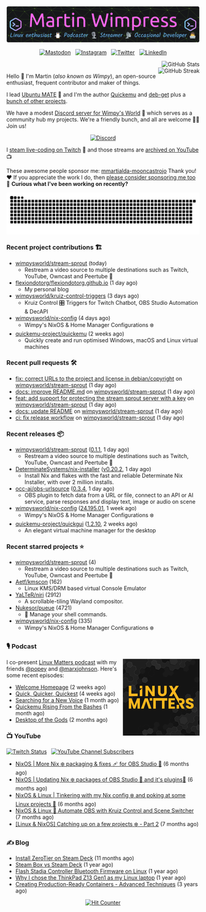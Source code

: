 <p align="center">
  <a href="https://wimpysworld.com" target="_blank"><img src="https://raw.githubusercontent.com/flexiondotorg/flexiondotorg/main/.github/github-header-image.png"></a>
</p>
<p align="center">
  &nbsp;<a href="https://fosstodon.org/@wimpy" target="_blank"><img alt="Mastodon" src="https://img.shields.io/badge/Mastodon-6468fa?style=for-the-badge&logo=mastodon&logoColor=%23ffffff"></a>&nbsp;
  &nbsp;<a href="https://www.instagram.com/wimpysworld/" target="_blank"><img alt="Instagram" src="https://img.shields.io/badge/instagram-d3175c?style=for-the-badge&logo=instagram&logoColor=%23ffffff"></a>&nbsp;
  &nbsp;<a href="https://twitter.com/m_wimpress" target="_blank"><img alt="Twitter" src="https://img.shields.io/badge/Twitter-303030?style=for-the-badge&logo=x&logoColor=%23ffffff"></a>&nbsp;
  &nbsp;<a href="https://www.linkedin.com/in/martinwimpress/" target="_blank"><img alt="LinkedIn" src="https://img.shields.io/badge/LinkedIn-1667be?style=for-the-badge&logo=linkedin&logoColor=%23ffffff"></a>&nbsp;
</p>
<a href="https://github.com/flexiondotorg" target="_blank"><img align="right" src="https://github-readme-stats.vercel.app/api?username=flexiondotorg&show_icons=true&show=reviews,discussions_started,discussions_answered,prs_merged&include_all_commits=true&bg_color=0E1117&title_color=fa66ed&icon_color=6bbbfa&text_color=c5c8c6&ring_color=98ed3f&border_radius=8" alt="GitHub Stats"></a>
<br />
<a href="https://github.com/flexiondotorg" target="_blank"><img align="right" src="https://streak-stats.demolab.com?user=flexiondotorg&theme=cobalt&border_radius=8&date_format=j%20M%5B%20Y%5D&mode=daily&card_width=465&hide_total_contributions=true" alt="GitHub Streak" /></a>

Hello 👋 I'm Martin (*also known as Wimpy*), an open-source enthusiast, frequent contributor and maker of things.

I lead [Ubuntu MATE](https://ubuntu-mate.org) 🧉 and I'm the author [Quickemu](https://github.com/quickemu-project)
and [deb-get](https://github.com/wimpysworld/deb-get) plus a [bunch of other projects](https://wimpysworld.com/projects/).

We have a modest [Discord server for Wimpy's World](https://wimpysworld.io/discord) 💬 which serves as a community hub my projects.
We're a friendly bunch, and all are welcome 🏳️‍🌈 Join us!

<div align="center"><a href="https://wimpysworld.io/discord" target="_blank"><img alt="Discord" src="https://img.shields.io/discord/712850672223125565?style=for-the-badge&logo=discord&logoColor=%23ffffff&label=Discord&labelColor=%234253e8&color=%23e4e2e2"></a></div>

I [steam live-coding on Twitch](https://twitch.tv/WimpysWorld) 📡 and those streams are [archived on YouTube](https://youtube.com/WimpysWorld) 📺️

These awesome people sponsor me: [mmartial](https://github.com/mmartial)[da-moon](https://github.com/da-moon)[castrojo](https://github.com/castrojo) Thank you! ❤️
If you appreciate the work I do, then [please consider sponsoring me too](https://github.com/sponsors/flexiondotorg) 🤑 **Curious what I've been working on recently?**
<div align="center">
  <img align="center" alt="GitHub Contribution Snake" src="https://raw.githubusercontent.com/flexiondotorg/flexiondotorg/snake/github-contribution-grid-snake-dark.svg">
</div>

### Recent project contributions 🏗️


- [wimpysworld/stream-sprout](https://github.com/wimpysworld/stream-sprout) (today)
  - Restream a video source to multiple destinations such as Twitch, YouTube, Owncast and Peertube 📡
- [flexiondotorg/flexiondotorg.github.io](https://github.com/flexiondotorg/flexiondotorg.github.io) (1 day ago)
  - My personal blog
- [wimpysworld/kruiz-control-triggers](https://github.com/wimpysworld/kruiz-control-triggers) (3 days ago)
  - Kruiz Control 🎛️ Triggers for Twitch Chatbot, OBS Studio Automation &amp; DecAPI
- [wimpysworld/nix-config](https://github.com/wimpysworld/nix-config) (4 days ago)
  - Wimpy&#39;s NixOS  &amp; Home Manager Configurations ❄️
- [quickemu-project/quickemu](https://github.com/quickemu-project/quickemu) (2 weeks ago)
  - Quickly create and run optimised Windows, macOS and Linux virtual machines

### Recent pull requests 🛠️


- [fix: correct URLs to the project and license in debian/copyright](https://github.com/wimpysworld/stream-sprout/pull/14) on [wimpysworld/stream-sprout](https://github.com/wimpysworld/stream-sprout) (1 day ago)
- [docs: improve README.md](https://github.com/wimpysworld/stream-sprout/pull/13) on [wimpysworld/stream-sprout](https://github.com/wimpysworld/stream-sprout) (1 day ago)
- [feat: add support for protecting the stream sprout server with a key](https://github.com/wimpysworld/stream-sprout/pull/10) on [wimpysworld/stream-sprout](https://github.com/wimpysworld/stream-sprout) (1 day ago)
- [docs: update README](https://github.com/wimpysworld/stream-sprout/pull/7) on [wimpysworld/stream-sprout](https://github.com/wimpysworld/stream-sprout) (1 day ago)
- [ci: fix release workflow](https://github.com/wimpysworld/stream-sprout/pull/6) on [wimpysworld/stream-sprout](https://github.com/wimpysworld/stream-sprout) (1 day ago)

### Recent releases 📦️


- [wimpysworld/stream-sprout](https://github.com/wimpysworld/stream-sprout) ([0.1.1](https://github.com/wimpysworld/stream-sprout/releases/tag/0.1.1), 1 day ago)
  - Restream a video source to multiple destinations such as Twitch, YouTube, Owncast and Peertube 📡
- [DeterminateSystems/nix-installer](https://github.com/DeterminateSystems/nix-installer) ([v0.20.2](https://github.com/DeterminateSystems/nix-installer/releases/tag/v0.20.2), 1 day ago)
  - Install Nix and flakes with the fast and reliable Determinate Nix Installer, with over 2 million installs.
- [occ-ai/obs-urlsource](https://github.com/occ-ai/obs-urlsource) ([0.3.4](https://github.com/occ-ai/obs-urlsource/releases/tag/0.3.4), 1 day ago)
  - OBS plugin to fetch data from a URL or file, connect to an API or AI service, parse responses and display text, image or audio on scene
- [wimpysworld/nix-config](https://github.com/wimpysworld/nix-config) ([24.195.01](https://github.com/wimpysworld/nix-config/releases/tag/24.195.01), 1 week ago)
  - Wimpy&#39;s NixOS  &amp; Home Manager Configurations ❄️
- [quickemu-project/quickgui](https://github.com/quickemu-project/quickgui) ([1.2.10](https://github.com/quickemu-project/quickgui/releases/tag/1.2.10), 2 weeks ago)
  - An elegant virtual machine manager for the desktop

### Recent starred projects ⭐️


- [wimpysworld/stream-sprout](https://github.com/wimpysworld/stream-sprout) (4)
  - Restream a video source to multiple destinations such as Twitch, YouTube, Owncast and Peertube 📡
- [Aetf/kmscon](https://github.com/Aetf/kmscon) (162)
  - Linux KMS/DRM based virtual Console Emulator
- [YaLTeR/niri](https://github.com/YaLTeR/niri) (2912)
  - A scrollable-tiling Wayland compositor.
- [Nukesor/pueue](https://github.com/Nukesor/pueue) (4721)
  - :stars: Manage your shell commands.
- [wimpysworld/nix-config](https://github.com/wimpysworld/nix-config) (335)
  - Wimpy&#39;s NixOS  &amp; Home Manager Configurations ❄️

### 🎙️ Podcast
<img align="right" src="https://raw.githubusercontent.com/flexiondotorg/flexiondotorg/main/.github/linuxmatters.png" alt="Linux Matters Podcast" width="200" height="200">

I co-present [Linux Matters podcast](https://linuxmatters.sh) with my friends [@popey](https://github.com/popey) and [@marxjohnson](https://github.com/marxjohnson).
Here's some recent episodes:

- [Welcome Homepage](https://linuxmatters.sh/33/) (2 weeks ago)
- [Quick, Quicker, Quickest](https://linuxmatters.sh/32/) (4 weeks ago)
- [Searching for a New Voice](https://linuxmatters.sh/31/) (1 month ago)
- [Quickemu Rising From the Bashes](https://linuxmatters.sh/30/) (1 month ago)
- [Desktop of the Gods](https://linuxmatters.sh/29/) (2 months ago)

### 📺️ YouTube
<a href="https://twitch.tv/WimpysWorld" target="_blank"><img alt="Twitch Status" src="https://img.shields.io/twitch/status/WimpysWorld?style=for-the-badge&logo=twitch&logoColor=ffffff&label=Twitch&labelColor=%23904ef9&color=%23e4e2e2"></a>&nbsp;&nbsp;
<a href="https://youtube.com/WimpysWorld" target="_blank"><img alt="YouTube Channel Subscribers" src="https://img.shields.io/youtube/channel/subscribers/UChpYmMp7EFaxuogUX1eAqyw?style=for-the-badge&logo=youtube&logoColor=ffffff&label=YouTube&labelColor=%23fb1b20&color=%23e4e2e2"></a>

- [NixOS | More Nix ❄️ packaging &amp; fixes 🩹 for OBS Studio 📡](https://www.youtube.com/watch?v=VqNaOOm7Dhw) (6 months ago)
- [NixOS | Updating Nix ❄️ packages of OBS Studio 📡 and it&#39;s plugins🔌](https://www.youtube.com/watch?v=phgOv_UCbMM) (6 months ago)
- [NixOS &amp; Linux | Tinkering with my Nix config ❄️ and poking at some Linux projects 🐧](https://www.youtube.com/watch?v=biVQ_-v8oEo) (6 months ago)
- [NixOS &amp; Linux 🐧 Automate OBS with Kruiz Control and Scene Switcher](https://www.youtube.com/watch?v=BSITslJbMGA) (7 months ago)
- [[Linux &amp; NixOS] Catching up on a few projects ❄️ - Part 2](https://www.youtube.com/watch?v=IpiuKvqHU-c) (7 months ago)

### ✍️ Blog

- [Install ZeroTier on Steam Deck](https://wimpysworld.com/posts/install-zerotier-on-steamdeck/) (11 months ago)
- [Steam Box vs Steam Deck](https://wimpysworld.com/posts/steambox-vs-steamdeck/) (1 year ago)
- [Flash Stadia Controller Bluetooth Firmware on Linux](https://wimpysworld.com/posts/flash-stadia-controller-bluetooth-firmware-on-linux/) (1 year ago)
- [Why I chose the ThinkPad Z13 Gen1 as my Linux laptop](https://wimpysworld.com/posts/why-i-chose-the-thinkpad-z13-as-my-linux-laptop/) (1 year ago)
- [Creating Production-Ready Containers - Advanced Techniques](https://wimpysworld.com/posts/creating-production-ready-containers-advanced-techniques/) (3 years ago)

<p align="center">
  <a href="https://github.com/flexiondotorg/flexiondotorg" target="_blank"><img alt="Hit Counter" src="https://img.shields.io/endpoint?url=https%3A%2F%2Fhits.dwyl.com%2Fflexiondotorg%2Fflexiondotorg.json&style=flat-square&logo=github&logoColor=ffffff&label=Visitors&labelColor=%23f76ce9&color=%236fbbf6">
</p>
